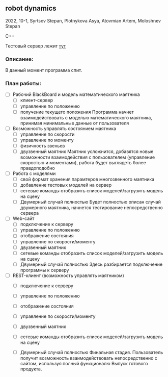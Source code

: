 ## robot dynamics

2022, 10-1, Syrtsov Stepan, Plotnykova Asya, Atovmian Artem, Moloshnev Stepan

C++

Тестовый сервер лежит [тут](https://r2d.buran.center/)

### Описание:

В данный момент программа спит.

### План работы:

- [ ] Рабочий BlackBoard и модель математического маятника
    + [ ] клиент-сервер
    + [ ] управление по положению
    + [ ] получение текущего положения
  Программа начнет взаимодействовать с моделью математического маятника, принимая минимальные данные от пользователя
- [ ] Возможность управлять состоянием маятника
    + [ ] управление по скорости
    + [ ] управление по моменту
    + [ ] физичность звеньев
    + [ ] двузвенный маятник
  Маятник усложнится, добавятся новые возможности взаимодействия с пользователем (управление скоростью и моментами), работа будет выглядеть более правдоподобно
- [ ] Работа с моделями
    + [ ] свой формат хранения парамтеров многозвенного маятника
    + [ ] добавление тестовых моделей на сервер
    + [ ] cетевые команды отобразить список моделей/загрузить модель на сцену
    + [ ] Двумерный случай полностью
  Будет полностью описан случай двумерного маятника, начнется тестирование непосредственно сервера
- [ ] Web-сайт
    + [ ] подключение к серверу
    + [ ] управление по положению
    + [ ] отображение состояния
    + [ ] управление по скорости/моменту
    + [ ] двузвенный маятник
    + [ ] cетевые команды отобразить список моделей/загрузить модель на сцену
    + [ ] Двумерный случай полностью
  Здесь разбирается подключение программы к серверу
- [ ] REST-клиент (возможность управлять маятником)
    + [ ] подключение к серверу
    + [ ] управление по положению
    + [ ] отображение состояния
    + [ ] управление по скорости/моменту
    + [ ] двузвенный маятник
    + [ ] cетевые команды отобразить список моделей/загрузить модель на сцену
    + [ ] Двумерный случай полностью
  Финальная стадия. Пользователь получит возможность взаимодействовать непосредственно с сайтом, используя полный функционалю Выпуск готового продукта.


